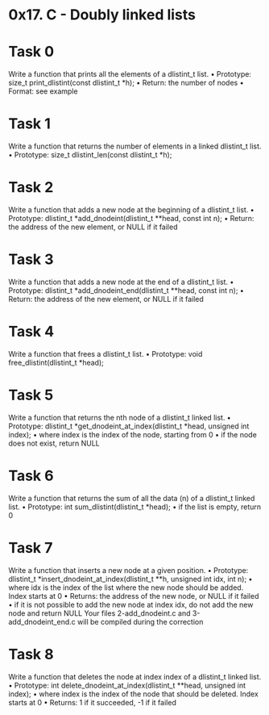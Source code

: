 # 0x17. C - Doubly linked lists

# Task 0  
Write a function that prints all the elements of a dlistint_t list.
•	Prototype: size_t print_dlistint(const dlistint_t *h);
•	Return: the number of nodes
•	Format: see example
# Task 1 
Write a function that returns the number of elements in a linked dlistint_t list.
•	Prototype: size_t dlistint_len(const dlistint_t *h);
# Task 2 
Write a function that adds a new node at the beginning of a dlistint_t list.
•	Prototype: dlistint_t *add_dnodeint(dlistint_t **head, const int n);
•	Return: the address of the new element, or NULL if it failed
# Task 3 
Write a function that adds a new node at the end of a dlistint_t list.
•	Prototype: dlistint_t *add_dnodeint_end(dlistint_t **head, const int n);
•	Return: the address of the new element, or NULL if it failed
# Task 4 
Write a function that frees a dlistint_t list.
•	Prototype: void free_dlistint(dlistint_t *head);
# Task 5 
Write a function that returns the nth node of a dlistint_t linked list.
•	Prototype: dlistint_t *get_dnodeint_at_index(dlistint_t *head, unsigned int index);
•	where index is the index of the node, starting from 0
•	if the node does not exist, return NULL
# Task 6 
Write a function that returns the sum of all the data (n) of a dlistint_t linked list.
•	Prototype: int sum_dlistint(dlistint_t *head);
•	if the list is empty, return 0
# Task 7 
Write a function that inserts a new node at a given position.
•	Prototype: dlistint_t *insert_dnodeint_at_index(dlistint_t **h, unsigned int idx, int n);
•	where idx is the index of the list where the new node should be added. Index starts at 0
•	Returns: the address of the new node, or NULL if it failed
•	if it is not possible to add the new node at index idx, do not add the new node and return NULL
Your files 2-add_dnodeint.c and 3-add_dnodeint_end.c will be compiled during the correction
# Task 8 
Write a function that deletes the node at index index of a dlistint_t linked list.
•	Prototype: int delete_dnodeint_at_index(dlistint_t **head, unsigned int index);
•	where index is the index of the node that should be deleted. Index starts at 0
•	Returns: 1 if it succeeded, -1 if it failed


